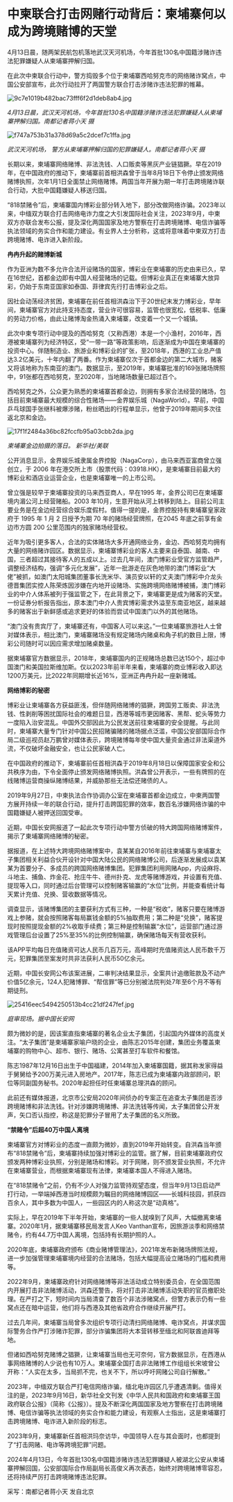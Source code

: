 # 中柬联合打击网赌行动背后：柬埔寨何以成为跨境赌博的天堂

4月13日晨，随两架民航包机落地武汉天河机场，今年首批130名中国籍涉赌诈违法犯罪嫌疑人从柬埔寨押解归国。

在此次中柬联合行动中，警方捣毁多个位于柬埔寨西哈努克市的网络赌诈窝点，中国公安部宣布，此次行动拉开了两国警方联合打击涉赌诈违法犯罪的帷幕。

![9c7e1019b482bac73fff6f2d1deb8ab4.jpg](https://raw.githubusercontent.com/qqhsx/qqnews_image/main/2024/04/18/中柬联合打击网赌行动背后：柬埔寨何以成为跨境赌博的天堂/9c7e1019b482bac73fff6f2d1deb8ab4.jpg)

_4月13日晨，武汉天河机场，今年首批130名中国籍涉赌诈违法犯罪嫌疑人从柬埔寨押解归国。南都记者蒋小天 摄_

![f747a753b31a378d69a5c2dcef7c1ffa.jpg](https://raw.githubusercontent.com/qqhsx/qqnews_image/main/2024/04/18/中柬联合打击网赌行动背后：柬埔寨何以成为跨境赌博的天堂/f747a753b31a378d69a5c2dcef7c1ffa.jpg)

_武汉天河机场， 警方从柬埔寨押解归国的犯罪嫌疑人。南都记者蒋小天 摄_

长期以来，柬埔寨网络赌博、非法洗钱、人口贩卖等黑灰产业链猖獗。早在2019年，在中国政府的推动下，柬埔寨前首相洪森曾于当年8月18日下令停止颁发网络赌博执照，次年1月1日全面禁止网络赌博。两国当年开展为期一年打击跨境赌诈联合行动，大批中国籍嫌疑人移送归国。

“818禁赌令”后，柬埔寨国内博彩业部分转入地下，部分改做网络诈骗。2023年以来，中缅双方联合打击网络电诈力度之大引发国际社会关注，2023年9月，中柬双方亦联合发布公报，提及深化两国国家及地方警察在打击跨境赌博、电信诈骗等执法领域的务实合作和能力建设。有业界人士分析称，这或将意味着中柬双方打击跨境赌博、电诈进入新阶段。

**冉冉升起的赌博新城**

作为亚洲为数不多允许合法开设赌场的国家，博彩业在柬埔寨的历史由来已久，早在16世纪，首都金边即有中国人经营赌场的记载。但博彩业真正在柬埔寨大放异彩，仍始于东南亚国家如泰国、菲律宾先行打击博彩业之后。

因社会动荡经济贫困，柬埔寨在前任首相洪森治下于20世纪末发力博彩业，早年间，柬埔寨官方对此持支持态度，营业许可很容易，监管也很宽松，低税率、低廉的劳动力价格，由此让赌博淘金热涌入柬埔寨，改变着一个又一个城镇。

此次中柬专项行动中提及的西哈努克（又称西港）本是一个小渔村，2016年，西港被柬埔寨列为经济特区，受“一带一路”等政策影响，后逐渐成为中国在柬埔寨的投资中心。伴随制造业、旅游业和博彩业的扩张，至2018年，西港的工业总产值达3.2亿美元，十年内翻了两番。作为柬埔寨仅次于首都金边的第二大城市，赌客又将该地称为东南亚的澳门。数据显示，至2019年，柬埔寨批准的169张赌场牌照中，91张都在西哈努克，至2020年，当地赌场数量已超过百个。

西哈努克之外，公众更为熟悉的柬埔寨首都金边，则拥有多家合法经营的赌场，包括目前柬埔寨最大规模的综合性赌场——金界娱乐城（NagaWorld）。早前，中国乒乓球国手张继科被爆涉赌，粉丝晒出的行程单显示，他曾于2019年期间多次往返北京和金边。

![17f1f2484a36bc82fccfb95a03cbb2da.jpg](https://raw.githubusercontent.com/qqhsx/qqnews_image/main/2024/04/18/中柬联合打击网赌行动背后：柬埔寨何以成为跨境赌博的天堂/17f1f2484a36bc82fccfb95a03cbb2da.jpg)

_柬埔寨金边拍摄的落日。 新华社/美联_

公开消息显示，金界娱乐城隶属金界控股（NagaCorp），由马来西亚富商曾立强创立，于 2006
年在港交所上市（股票代码：03918.HK），是柬埔寨目前最大的博彩业和酒店业运营企业，也是柬埔寨唯一的上市公司。

曾立强是较早于柬埔寨投资的马来西亚商人，早在1995 年，金界公司已在柬埔寨境内湄公河上经营赌船。2003
年10月，生意开始从河上转移到陆上。目前公司主要业务是在金边经营综合娱乐度假村。值得一提的是，金界控股持有柬埔寨皇家政府于 1995 年 1 月 2
日授予为期 70 年的赌场经营牌照，在2045 年底之前享有金边市方圆 200 公里范围内的独家赌场经营权。

近年为吸引更多客人，合法的实体赌场大多开通网络业务，金边、西哈努克均拥有大量的网络赌诈园区。数据显示，柬埔寨博彩业的客人主要来自泰国、越南、中国，三者超过其接待客人的五成以上。过去几年间，澳门博彩业受官方监管趋严，调整经济结构，强调“多元化发展”，近年一批游走在灰色地带的澳门博彩业“大佬”被抓，如澳门太阳城集团董事长洗米华、演员安以轩的丈夫澳门博彩中介龙头德晋集团实控人陈荣炼因涉嫌在内地开设赌场、实施跨境网络赌博被捕，澳门博彩业的中介人体系被列于强监管之下，在此背景之下，柬埔寨更是成为赌客的天堂。一份证券分析报告指出，原本澳门中介人贵宾博彩需求外溢至东南亚地区，越来越多的赌客出于新鲜感或追求更好的体验而尝试中国澳门以外的其他赌场。

“澳门没有贵宾厅了，柬埔寨还有，中国客人可以来这。”一位柬埔寨旅游社人士曾对媒体表示，相比澳门，柬埔寨赌场没有规定赌场内赌桌和角子机的数目上限，博彩公司随时可以因应需求增加赌桌数量。

据柬埔寨官方数据显示，2018年，柬埔寨国内的正规赌场总数已达150个，超过中国澳门和美国拉斯维加斯。仅以2023年前半年来看，柬埔寨的商业博彩收入即达1200万美元，比2022年同期增长近16%，亚洲正冉冉升起一座新赌城。

**网络博彩的秘密**

博彩业让柬埔寨各方获益匪浅，但伴随网络赌博的猖獗，跨国劳工贩卖、非法洗钱、性剥削等困扰国际社会的难题日显，西港等城市更因赌客、黑帮、蛇头等势力一度陷入治安混乱。中国外交部因此为公民发送前往柬埔寨的安全提醒。与此同时，柬埔寨大量专门针对中国公民招赌骗赌的赌场据点泛滥，中国公安部国际合作局二级巡视员赵万鹏曾对媒体表示，跨境赌博每年使中国大量资金通过非法渠道外流，不仅破坏金融安全，也让公民家破人亡。

在中国政府的推动下，柬埔寨前任首相洪森于2019年8月18日以保障国家安全和公共秩序为由，下令全面停止颁发网络赌博执照。洪森曾公开表示，一些有牌照的在线赌博运营商操纵赌博结果，并威胁那些无法偿还赌债的人。

2019年9月27日，中柬执法合作协调办公室在柬埔寨首都金边成立，中柬两国警方展开持续一年的联合行动，提升打击跨国犯罪的效率，数百名涉嫌网络诈骗的中国籍嫌疑人被押送回国受审。

近期，中国长安网报道了一起此次专项行动中警方侦破的特大跨国网络赌博案件，揭示了柬埔寨网络赌博的秘密。

据报道，在上述特大跨境网络赌博案中，袁某某自2016年前往柬埔寨与柬埔寨太子集团相关利益合伙开设针对中国大陆公民的网络赌博公司，后逐渐发展成以袁某某为首要分子、多成员的跨国网络赌博集团。犯罪集团利用网赌App，内设麻将、斗地主、捕鱼、炸金花、抢庄牛牛、德州扑克、龙虎等赌博游戏，并设置有充值、提现等入口，同时通过后台管理可以控制赌客输赢的“水位”比例，并能查看统计每天累计充值、兑换、营收数据等情况。

调查显示，该赌博集团的主要获利方式有三种，一种是“税收”，赌客只要在赌博游戏上参赌，就会按照赌客每局赢钱金额的5%抽取费用；第二种是“兑换”，赌客提现时按照提现金额的2%收取手续费；第三种是控制输赢“水位”，运营部门通过游戏管理后台设置了25%至35%的比例控制输赢，确保赌场每天有营收获利。

该APP平均每日充值赌资可达人民币几百万元，高峰期时充值赌资达人民币数千万元，犯罪集团至案发时共非法获利人民币50亿余元。

近期，中国长安网公布该案进展，二审判决结果显示，全案共计追缴赃款及不动产价值5亿余元，124人犯赌博罪、“帮信罪”等已分别被法院判处7年至6个月不等有期徒刑。

![25416eec5494250513b4cc21df247fef.jpg](https://raw.githubusercontent.com/qqhsx/qqnews_image/main/2024/04/18/中柬联合打击网赌行动背后：柬埔寨何以成为跨境赌博的天堂/25416eec5494250513b4cc21df247fef.jpg)

_庭审现场。据中国长安网_

颇为微妙的是，因该案直指柬埔寨的著名企业太子集团，引起国内外媒体的高度关注。“太子集团”是柬埔寨家喻户晓的企业，由陈志2015年创建，集团业务覆盖柬埔寨的购物中心、超市、银行、赌场、公寓甚至打车软件和餐馆。

陈志1987年12月16日出生于中国福建，2014年加入柬埔寨国籍，据其称发家得益于舅舅给予200万美元进入房地产。2017年，陈志已成为柬埔寨内政部顾问，职位等同副国务秘书。2020年起担任时任柬埔寨总理洪森的顾问。

此前还有媒体报道，北京市公安局2020年间侦办的专案正在追查太子集团是否涉跨境赌博和非法洗钱。针对涉嫌跨境赌博、非法洗钱等传闻，太子集团曾公开发声，矢口否认指控，称这是犯罪分子冒用了太子集团的名义所致。

**“禁赌令”后超40万中国人离境**

柬埔寨官方对博彩业的态度一直颇为微妙，直到2019年开始转变。自洪森当年颁布“818禁赌令”后，柬埔寨持续加强对博彩业的监管。据了解，目前柬埔寨政府仅颁发两种博彩业执照，分别是赌场和博彩。对于网赌，则不颁发营业执照，不允许在柬埔寨营业，而根据柬埔寨现有法律，柬埔寨本国人不得进入赌场。

在“818禁赌令”之前，仍有不少人对强力监管持观望态度，但当年9月13日启动严打行动，一举端掉西港当时规模颇为瞩目的网络赌博园区——长城科技园，抓获四百余人，其中多数为中国人，一些园区内的人称这次是“动真格”。

实际上，早在2019年下半年开始，柬埔寨的一些人就嗅到了风声，大幅撤离柬埔寨。2020年1月，据柬埔寨移民局发言人Keo
Vanthan宣布，因旅游淡季和网络禁赌令，约有44.7万中国人离境，包括持有长期护照的人。

2020年底，柬埔寨政府颁布《商业赌博管理法》，2021年发布新赌场牌照法规，进一步加强管理柬埔寨境内经营的合法赌场，包括大幅提高设立赌场的门槛和费用等。

2022年9月，柬埔寨政府针对网络赌博等非法活动成立特别委员会，在全国范围内开展打击非法赌博活动，洪森还警告，将对打击非法赌博活动失职的官员撤职处理。在严打之下，短时间内当局清查了数百个非法涉赌窝点，但警方表示仍有一些窝点还在暗中运营，他们将与西港及其他省政府合作继续开展严打。

过去几年间，柬埔寨当局曾多次组织专项行动清扫网络赌博、电诈窝点，并谋求国际警务合作严打涉赌诈犯罪，部分诈骗集团将大本营转移至缅北和阿联酋迪拜等地。

但诸如西哈努克赌博之猖獗，让柬埔寨当局也无可奈何，官方数据显示，在西港从事网络赌博的人少说也有10万人。柬埔寨全国打击非法赌博工作组组长宋坡曾公开称：“人实在太多，当局抓不完，也关不下，所以呼吁网赌公司自行解散。”

2023年，中缅双方联合严打电信网络诈骗，缅北电诈园区几乎遭遇清剿。值得关注的是，2023年9月16日，新华社全文刊发《中华人民共和国政府和柬埔寨王国政府联合公报》（简称《公报》）。提及不断深化两国国家及地方警察在打击跨境赌博、电信诈骗等执法领域的务实合作和能力建设，有观察人士指出，这是柬埔寨打击跨境赌博、电诈进入新阶段的标志。

2023年9月，柬埔寨新任首相洪玛奈访华，中国领导人在与其会面时，也都提到了“打击网赌、电诈等跨境犯罪”问题。

2024年4月13日，今年首批130名中国籍涉赌诈违法犯罪嫌疑人被湖北公安从柬埔寨押解回国，公安部国际合作局副局长高俊义再次表态，始终对跨境赌博零容忍，还将持续严厉打击跨境赌博违法犯罪。

采写：南都记者蒋小天 发自北京

